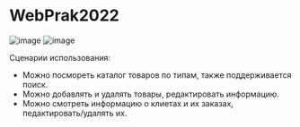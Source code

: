 # WebPrak2022
![image](https://user-images.githubusercontent.com/96498614/159999644-cf4ea546-4acf-4af1-8309-3224b97da548.png)
![image](https://user-images.githubusercontent.com/96498614/169667176-59ae219a-0268-47ca-9548-d77e7febfbfb.png)

Сценарии использования:

- Можно посмореть каталог товаров по типам, также поддерживается поиск.
- Можно добавлять и удалять товары, редактировать информацию.
- Можно смотреть информацию о клиетах и их заказах, педактировать/удалять их.
